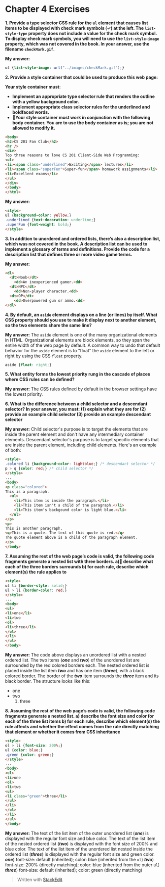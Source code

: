 ﻿# Chapter 4 Exercises

**1. Provide a type selector CSS rule for the `ul` element that causes list items to be displayed with check mark symbols (✓) at the left. The `list-style-type` property does not include a value for the check mark symbol. To display check mark symbols, you will need to use the `list-style-image` property, which was not covered in the book. In your answer, use the filename `checkMark.gif`.**

**My answer:**
```css
ul {list-style-image: url("../images/checkMark.gif");}
```

**2. Provide a style container that could be used to produce this web page:** 

**Your style container must:**
- **Implement an appropriate type selector rule that renders the outline with a yellow background color.**
- **Implement appropriate class selector rules for the underlined and boldfaced words.**
- **Your style container must work in conjunction with the following body container. You are to use the body container as is; you are not allowed to modify it.**
```html
<body>
<h2>CS 201 Fan Club</h2>
<hr />
<div>
Top three reasons to love CS 201 Client-Side Web Programming:
<ul>
<li><span class="underlined">Exciting</span> lectures</li>
<li><span class="superFun">Super-fun</span> homework assignments</li>
<li>Excellent exams</li>
</ul>
</div>
</body>
</html>
```

**My answer:**
```html
<style>
ul {background-color: yellow;}
.underlined {text-decoration: underline;}
.superFun {font-weight: bold;}
</style>
```

**3.  In addition to unordered and ordered lists, there’s also a description list, which was not covered in the book. A description list can be used to implement a glossary of terms and definitions. Provide the code for a description list that defines three or more video game terms.**

**My answer:**
```html
<dl>
  <dt>Noob</dt>
    <dd>An inexperienced gamer.<dd>
  <dt>NPC</dt>
    <dd>Non-player character.<dd>
  <dt>OP</dt>
    <dd>Overpowered gun or ammo.<dd>
</dl>
```

**4. By default, an `aside` element displays on a line (or lines) by itself. What CSS property should you use to make it display next to another element, so the two elements share the same line?**

**My answer:** The `aside` element is one of the many organizational elements in HTML. Organizational elements are block elements, so they span the entire width of the web page by default. A common way to undo that default behavior for the `aside` element is to “float” the `aside` element to the left or right by using the CSS `float` property.
```css
aside {float: right;}
```

**5. What entity forms the lowest priority rung in the cascade of places where CSS rules can be defined?**

**My answer:** The CSS rules defined by default in the browser settings have the lowest priority.

**6. What is the difference between a child selector and a descendant
selector? In your answer, you must: 
(1) explain what they are for
(2) provide an example child selector
(3) provide an example descendant selector**

**My answer:** Child selector's purpose is to target the elements that are inside the parent element and don't have any intermediary container elements. Descendant selector's purpose is to target specific elements that are inside the parent element, including child elements. Here's an example of both:
```html
<style>
.colored li {background-color: lightblue;} /* descendant selector */
p > q {color: red;} /* child selector */
</style>
...
<body>
<p class="colored">
This is a paragraph.
  <ul>
    <li>This item is inside the paragraph.</li>
    <li>This item isn't a child of the paragraph.</li>
    <li>This item's backgound color is light blue.</li>
  </ul>
</p>
<p>
This is another paragraph.
<q>This is a quote. The text of this quote is red.</q>
The quote element above is a child of the paragraph element.
</p>
</body>
```

**7. Assuming the rest of the web page’s code is valid, the following code fragments generate a nested list with three borders.
a) describe what each of the three borders surrounds
b) for each rule, describe which element(s) the rule applies to**
```html
<style>
ul li {border-style: solid;}
ul > li {border-color: red;}
</style>
...
<body>
<ul>
<li>one</li>
<li>two
<ol>
<li>three</li>
</ol>
</li>
</ul>
</body>
```

**My answer:** The code above displays an unordered list with a nested ordered list. The two items (***one*** and ***two***) of the unordered list are surrounded by the red colored borders each. The nested ordered list is placed inside the list item ***two*** and has one item (***three***), with a black colored border. The border of the ***two*** item surrounds the ***three*** item and its black border. The structure looks like this:
* one
* two
    1. three

**8. Assuming the rest of the web page’s code is valid, the following code fragments generate a nested list.
a) describe the font size and color for each of the three list items
b) for each rule, describe which element(s) the rule affects and whether the effect comes from the rule directly matching that element or whether it comes from CSS inheritance**
```html
<style>
ol > li {font-size: 200%;}
ul {color: blue;}
.green {color: green;}
</style>
...
<body>
<ul>
<li>one
<ol>
<li>two
<ul>
<li class="green">three</li>
</ul>
</li>
</ol>
</li>
</ul>
</body>
```

**My answer:** The text of the list item of the outer unordered list (***one***) is displayed with the regular font size and blue color. The text of the list item of the nested ordered list (***two***) is displayed with the font size of 200% and blue color. The text of the list item of the unordered list nested inside the ordered list (***three***) is displayed with the regular font size and green color.
***one***) 
font-size: default (inherited); 
color: blue (inherited from the `ul`)
***two***)
font-size: 200% (directly matching); 
color: blue (inherited from the outer `ul`)
***three***)
font-size: default (inherited); 
color: green (directly matching)

> Written with [StackEdit](https://stackedit.io/).
